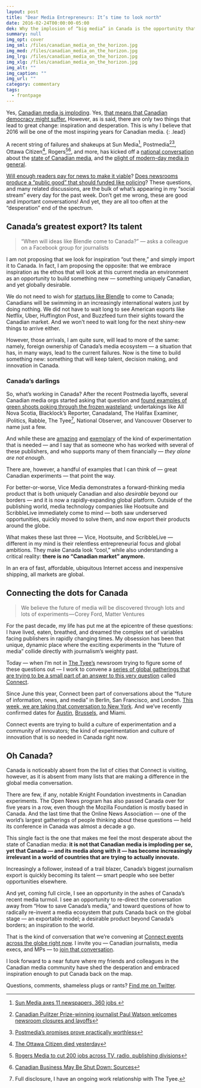 ```yaml
---
layout: post
title: "Dear Media Entrepreneurs: It’s time to look north"
date: 2016-02-24T00:00:00-05:00
dek: Why the implosion of “big media” in Canada is the opportunity that we’ve all been waiting for
summary: null
img_opt: cover
img_sml: /files/canadian_media_on_the_horizon.jpg
img_med: /files/canadian_media_on_the_horizon.jpg
img_lrg: /files/canadian_media_on_the_horizon.jpg
img_xlg: /files/canadian_media_on_the_horizon.jpg
img_alt: ""
img_caption: ""
img_url: ""
category: commentary
tags: 
  - frontpage
---
```

Yes, [Canadian media is imploding](http://thewalrus.ca/above-the-fold/). Yes, [that means that Canadian democracy might suffer.](http://ipolitics.ca/2016/02/02/will-the-last-working-journalist-in-canada-please-turn-the-lights-out/) However, as is said, there are only two things that lead to great change: inspiration and desperation. This is why I believe that 2016 will be one of the most inspiring years for Canadian media.
{: .lead}

A recent string of failures and shakeups at Sun Media[^1], Postmedia[^2][^6], Ottawa Citizen[^3], Rogers[^4][^5], and more, has kicked off a [national conversation](http://thewalrus.ca/paper-cuts/) about the [state of Canadian media](http://www.cbc.ca/news/politics/federal-committee-newsroom-closures-1.3451513), and the [plight of modern-day media in general](http://www.thestar.com/business/2016/01/29/bleak-times-for-local-journalism-in-canada.html).

[Will enough readers pay for news to make it viable](http://news.nationalpost.com/news/the-falling-star-no-cash-in-its-dowry-declining-revenues-and-no-obvious-marriage-prospects)? [Does newsrooms produce a “public good” that should funded like policing](http://www.thestar.com/business/2016/01/29/bleak-times-for-local-journalism-in-canada.html)? These questions, and many related discussions, are the bulk of what’s appearing in my “social stream” every day for the past week. Don’t get me wrong, these are good and important conversations! And yet, they are all too often at the “desperation” end of the spectrum. 

## Canada’s greatest export? Its talent
 
> “When will ideas like Blendle come to Canada?” — asks a colleague on a Facebook group for journalists

I am not proposing that we look for inspiration “out there,” and simply import it to Canada. In fact, I am proposing the opposite: that we embrace inspiration as the ethos that will look at this current media an environment as an opportunity to build something new — something uniquely Canadian, and yet globally desirable. 

We do not need to wish for [startups like Blendle](https://medium.com/on-blendle/blendle-a-radical-experiment-with-micropayments-in-journalism-365-days-later-f3b799022edc#.1ti0hy3tv) to come to Canada; Canadians will be swimming in an increasingly international waters just by doing nothing. We did not have to wait long to see American exports like Netflix, Uber, Huffington Post, and Buzzfeed turn their sights toward the Canadian market. And we won’t need to wait long for the next shiny-new things to arrive either.

However, those arrivals, I am quite sure, will lead to more of the same: namely, foreign ownership of Canada’s media ecosystem — a situation that has, in many ways, lead to the current failures. Now is the time to build something new: something that will keep talent, decision making, and innovation in Canada.

### Canada’s darlings
So, what’s working in Canada? After the recent Postmedia layoffs, several Canadian media orgs started asking that question and [found examples of green shoots poking through the frozen wasteland](http://www.cbc.ca/news/business/journalism-newspapers-future-1.3426315); undertakings like All Nova Scotia, Blacklock’s Reporter, Canadaland, The Halifax Examiner, iPolitics, Rabble, The Tyee[^20], National Observer, and Vancouver Observer to name just a few.

And while these are [amazing](http://www.newyorker.com/business/currency/survival-strategies-for-local-journalism) and [exemplary](http://www.cbc.ca/news/business/journalism-newspapers-future-1.3426315) of the kind of experimentation that is needed — and I say that as someone who has worked with several of these publishers, and who supports many of them financially — *they alone are not enough*.

There are, however, a handful of examples that I can think of — great Canadian experiments — that point the way. 

For better-or-worse, Vice Media demonstrates a forward-thinking media product that is both uniquely Canadian and also *desirable* beyond our borders — and it is now a rapidly-expanding global platform. Outside of the publishing world, media technology companies like Hootsuite and ScribbleLive immediately come to mind — both saw underserved opportunities, quickly moved to solve them, and now export their products around the globe.

What makes these last three — Vice, Hootsuite, and ScribbleLive — different in my mind is their relentless entrepreneurial focus and global ambitions. They make Canada look “cool,” while also understanding a critical reality: **there is no “Canadian market” anymore.** 

In an era of fast, affordable, ubiquitous Internet access and inexpensive shipping, all markets are global.

## Connecting the dots for Canada
> We believe the future of media will be discovered through lots and lots of experiments — Corey Ford, Matter Ventures

For the past decade, my life has put me at the epicentre of these questions: I have lived, eaten, breathed, and dreamed the complex set of variables facing publishers in rapidly changing times. My obsession has been that unique, dynamic place where the exciting experiments in the “future of media” collide directly with journalism’s weighty past.

Today — when I’m not in [The Tyee’s](http://thetyee.ca) newsroom trying to figure some of these questions out —  I work to convene a [series of global gatherings that are trying to be a small part of an answer to this very question](https://medium.com/hacks-hackers-journalism-meets-technology/connect-bringing-new-business-models-for-media-to-life-2068441d59e6#.a4o4nr2zp) called [Connect](http://connect.hackshackers.com/).

Since June this year, Connect been part of conversations about the “future of information, news, and media” in Berlin, San Francisco, and London. [This week, we are taking that conversation to New York](http://connect.hackshackers.com/event/nyc/). And we’ve recently confirmed dates for [Austin](http://connect.hackshackers.com/event/austin/), [Brussels](http://connect.hackshackers.com/event/brussels/), and Miami.

Connect events are trying to build a culture of experimentation and a community of innovators; the kind of experimentation and culture of innovation that is so needed in Canada right now.

## Oh Canada? 
Canada is noticeably absent from the list of cities that Connect is visiting, however, as it is absent from many lists that are making a difference in the global media conversation. 

There are few, if any, notable Knight Foundation investments in Canadian experiments. The Open News program has also passed Canada over for five years in a row, even though the Mozilla Foundation is mostly based in Canada. And the last time that the Online News Association — one of the world’s largest gatherings of people thinking about these questions — held its conference in Canada was almost a decade a go.

This single fact is the one that makes me feel the most desperate about the state of Canadian media: **it is not that Canadian media is imploding per se, yet that Canada — and its media along with it — has become increasingly irrelevant in a world of countries that are trying to actually innovate.**

Increasingly a follower, instead of a trail blazer, Canada’s biggest journalism export is quickly becoming its talent — smart people who see better opportunities elsewhere.

And yet, coming full circle, I see an opportunity in the ashes of Canada’s recent media turmoil. I see an opportunity to re-direct the conversation away from “How to save Canada’s media,” and toward questions of how to radically re-invent a media ecosystem that puts Canada back on the global stage — an exportable model; a desirable product beyond Canada’s borders; an inspiration to the world.

That is the kind of conversation that we’re convening at [Connect events across the globe right now](http://connect.hackshackers.com/). I invite you — Canadian journalists, media execs, and MPs — to [join that conversation](https://twitter.com/hashtag/hhconnect?src=hash). 

I look forward to a near future where my friends and colleagues in the Canadian media community have shed the desperation and embraced inspiration enough to put Canada back on the map.

Questions, comments, shameless plugs or rants? [Find me on Twitter](http://twitter.com/phillipadsmith).

[^1]:[Sun Media axes 11 newspapers, 360 jobs
](http://www.cbc.ca/news/business/sun-media-axes-11-newspapers-360-jobs-1.1385447)
[^2]:[Canadian Pulitzer Prize-winning journalist Paul Watson welcomes newsroom closures and layoffs](http://www.cbc.ca/radio/the180/journalistic-darwinism-establishing-ties-with-north-korea-and-alison-sydor-1.3434009/canadian-pulitzer-prize-winning-journalist-paul-watson-welcomes-newsroom-closures-and-layoffs-1.3434048)
[^6]:[Postmedia’s promises prove practically worthless](http://blog.wan-ifra.org/2016/02/10/postmedia-s-promises-prove-practically-worthless)
[^3]:[The Ottawa Citizen died yesterday](http://warrenkinsella.com/2016/02/the-ottawa-citizen-with-a-whimper-not-a-bang/)
[^4]:[Rogers Media to cut 200 jobs across TV, radio, publishing divisions](http://www.theglobeandmail.com/report-on-business/rogers-media-to-cut-200-jobs-across-tv-radio-publishing-divisions/article28371743/)
[^5]:[Canadian Business May Be Shut Down: Sources](http://www.huffingtonpost.ca/2016/02/09/canadian-business-magazine-rogers-may-shut-down_n_9197262.html)
[^10]:[Will the last working journalist in Canada please turn the lights out?](http://ipolitics.ca/2016/02/02/will-the-last-working-journalist-in-canada-please-turn-the-lights-out/)
[^11]:[Bleak times for local journalism in Canada](http://www.thestar.com/business/2016/01/29/bleak-times-for-local-journalism-in-canada.html)
[^20]: Full disclosure, I have an ongoing work relationship with The Tyee.

